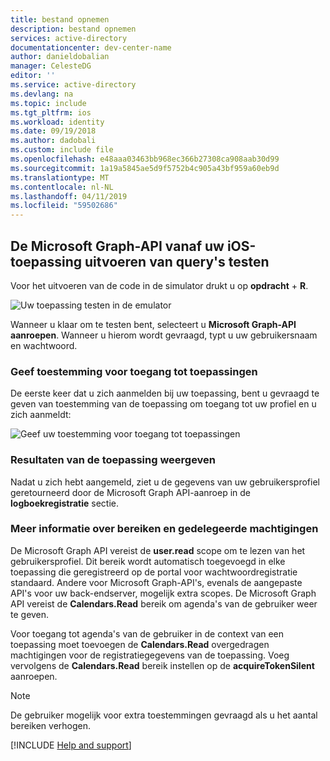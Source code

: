 ```yaml
---
title: bestand opnemen
description: bestand opnemen
services: active-directory
documentationcenter: dev-center-name
author: danieldobalian
manager: CelesteDG
editor: ''
ms.service: active-directory
ms.devlang: na
ms.topic: include
ms.tgt_pltfrm: ios
ms.workload: identity
ms.date: 09/19/2018
ms.author: dadobali
ms.custom: include file
ms.openlocfilehash: e48aaa03463bb968ec366b27308ca908aab30d99
ms.sourcegitcommit: 1a19a5845ae5d9f5752b4c905a43bf959a60eb9d
ms.translationtype: MT
ms.contentlocale: nl-NL
ms.lasthandoff: 04/11/2019
ms.locfileid: "59502686"
---
```

## <a name="test-querying-the-microsoft-graph-api-from-your-ios-application"></a>De Microsoft Graph-API vanaf uw iOS-toepassing uitvoeren van query's testen

Voor het uitvoeren van de code in de simulator drukt u op **opdracht** + **R**.

![Uw toepassing testen in de emulator](media/active-directory-develop-guidedsetup-ios-test/iostestscreenshot.png)

Wanneer u klaar om te testen bent, selecteert u **Microsoft Graph-API aanroepen**. Wanneer u hierom wordt gevraagd, typt u uw gebruikersnaam en wachtwoord.

### <a name="provide-consent-for-application-access"></a>Geef toestemming voor toegang tot toepassingen

De eerste keer dat u zich aanmelden bij uw toepassing, bent u gevraagd te geven van toestemming van de toepassing om toegang tot uw profiel en u zich aanmeldt:

![Geef uw toestemming voor toegang tot toepassingen](media/active-directory-develop-guidedsetup-ios-test/iosconsentscreen.png)

### <a name="view-application-results"></a>Resultaten van de toepassing weergeven

Nadat u zich hebt aangemeld, ziet u de gegevens van uw gebruikersprofiel geretourneerd door de Microsoft Graph API-aanroep in de **logboekregistratie** sectie.

<!--start-collapse-->
### <a name="more-information-about-scopes-and-delegated-permissions"></a>Meer informatie over bereiken en gedelegeerde machtigingen

De Microsoft Graph API vereist de **user.read** scope om te lezen van het gebruikersprofiel. Dit bereik wordt automatisch toegevoegd in elke toepassing die geregistreerd op de portal voor wachtwoordregistratie standaard. Andere voor Microsoft Graph-API's, evenals de aangepaste API's voor uw back-endserver, mogelijk extra scopes. De Microsoft Graph API vereist de **Calendars.Read** bereik om agenda's van de gebruiker weer te geven.

Voor toegang tot agenda's van de gebruiker in de context van een toepassing moet toevoegen de **Calendars.Read** overgedragen machtigingen voor de registratiegegevens van de toepassing. Voeg vervolgens de **Calendars.Read** bereik instellen op de **acquireTokenSilent** aanroepen.

>[!NOTE]
>De gebruiker mogelijk voor extra toestemmingen gevraagd als u het aantal bereiken verhogen.

<!--end-collapse-->

[!INCLUDE [Help and support](./active-directory-develop-help-support-include.md)]

